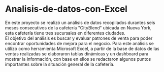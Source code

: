 # Analisis-de-datos-con-Excel

En este proyecto se realizó un análisis de datos recopilados durantes seis meses consecutivos de la cafetería "CityBlend" ubicada en Nueva York, esta cafetería tiene tres sucursales en diferentes ciudades.  
El objetivo del análisis es buscar y evaluar patrones de venta para poder encontrar oportunidades de mejora para el negocio. Para este análisis se utilizó como herramienta Microsoft Excel, a partir de la base de datos de las ventas realizadas se elaboraron tablas dinámicas y un dashboard para mostrar la información, con base en ellos se redactaron algunos puntos importantes sobre la situación general de la cafetería.

